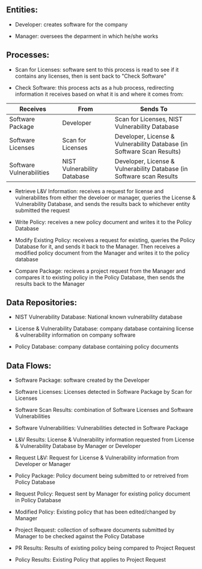 ## Entities:

  * Developer: creates software for the company

  * Manager: oversees the deparment in which he/she works

## Processes:

 * Scan for Licenses: software sent to this process is read to see if it contains any licenses, then is sent back to "Check Software"

 * Check Software: this process acts as a hub process, redirecting information it receives based on what it is and where it comes from:
 
 | Receives | From | Sends To |
 | -------- | ---- | -------- |
 | Software Package | Developer | Scan for Licenses, NIST Vulnerability Database |
 | Software Licenses | Scan for Licenses | Developer, License & Vulnerability Database (in Software Scan Results) |
 | Software Vulnerabilities | NIST Vulnerability Database | Developer, License & Vulnerability Database (in Software scan Results |

 * Retrieve L&V Information: receives a request for license and vulnerabilites from either the develoer or manager, queries the
   License & Vulnerability Database, and sends the results back to whichever entity submitted the request

 * Write Policy: receives a new policy document and writes it to the Policy Database

 * Modify Existing Policy: receives a request for existing, queries the Policy Database for it, and sends it back to the Manager.
   Then receives a modified policy document from the Manager and writes it to the policy database

 * Compare Package: recieves a project request from the Manager and compares it to existing policy in the Policy Database, then
   sends the results back to the Manager

## Data Repositories:

 * NIST Vulnerability Database: National known vulnerability database

 * License & Vulnerability Database: company database containing license & vulnerability information on company software

 * Policy Database: company database containing policy documents

## Data Flows:

 * Software Package: software created by the Developer

 * Software Licenses: Licenses detected in Software Package by Scan for Licenses

 * Software Scan Results: combination of Software Licenses and Software Vulnerabilities

 * Software Vulnerabilities: Vulnerabilities detected in Software Package

 * L&V Results: License & Vulnerability information requested from License & Vulnerability Database by Manager or Developer

 * Request L&V: Request for License & Vulnerability information from Developer or Manager

 * Policy Package: Policy document being submitted to or retreived from Policy Database

 * Request Policy: Request sent by Manager for existing policy document in Policy Database

 * Modified Policy: Existing policy that has been edited/changed by Manager

 * Project Request: collection of software documents submitted by Manager to be checked against the Policy Database

 * PR Results: Results of existing policy being compared to Project Request

 * Policy Results: Existing Policy that applies to Project Request
